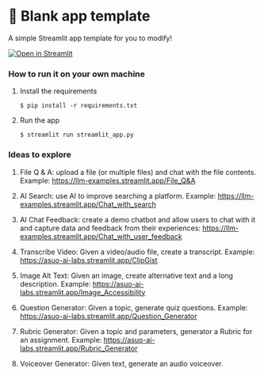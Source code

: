 # 🎈 Blank app template

A simple Streamlit app template for you to modify!

[![Open in Streamlit](https://static.streamlit.io/badges/streamlit_badge_black_white.svg)](https://blank-app-template.streamlit.app/)

### How to run it on your own machine

1. Install the requirements

   ```
   $ pip install -r requirements.txt
   ```

2. Run the app

   ```
   $ streamlit run streamlit_app.py
   ```

### Ideas to explore

1. File Q & A: upload a file (or multiple files) and chat with the file contents. Example: https://llm-examples.streamlit.app/File_Q&A

2. AI Search: use AI to improve searching a platform. Example: https://llm-examples.streamlit.app/Chat_with_search

3. AI Chat Feedback: create a demo chatbot and allow users to chat with it and capture data and feedback from their experiences: https://llm-examples.streamlit.app/Chat_with_user_feedback

4. Transcribe Video: Given a video/audio file, create a transcript. Example: https://asuo-ai-labs.streamlit.app/ClipGist

5. Image Alt Text: Given an image, create alternative text and a long description. Example: https://asuo-ai-labs.streamlit.app/Image_Accessibility

6. Question Generator: Given a topic, generate quiz questions. Example: https://asuo-ai-labs.streamlit.app/Question_Generator

7. Rubric Generator: Given a topic and parameters, generator a Rubric for an assignment. Example: https://asuo-ai-labs.streamlit.app/Rubric_Generator

8. Voiceover Generator: Given text, generate an audio voiceover.
